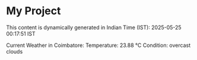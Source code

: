 # My Project

This content is dynamically generated in Indian Time (IST): 2025-05-25 00:17:51 IST


Current Weather in Coimbatore:
Temperature: 23.88 °C
Condition: overcast clouds
